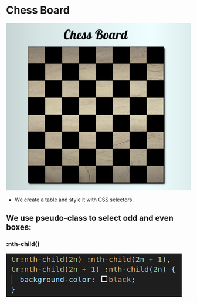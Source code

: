 # Chess Board
![](./img/chessBoard.png)
- We create a table and style it with CSS selectors.
## We use pseudo-class to select odd and even boxes:
### :nth-child()
![](./img/child.png)

